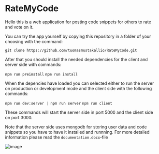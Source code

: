 # RateMyCode

Hello this is a web application for posting code snippets for others to rate and vote on it.

You can try the app yourself by copying this repository in a folder of your choosing with the command:

`git clone https://github.com/tuomasmustakallio/RateMyCode.git`

After that you should install the needed dependencies for the client and server side with commands:

`npm run preinstall`
`npm run install`

When the depencies have loaded you can selected either to run the server on production or development mode and the client side with the following commands:

`npm run dev:server | npm run server`
`npm run client`

These commands will start the server side in port 5000 and the client side on port 3000.

Note that the server side uses mongodb for storing user data and code snippets so you have to have it installed and runnning.
For more detailed information please read the `documentation.docx`-file


![image](https://user-images.githubusercontent.com/77295731/222996766-85af734a-f8e2-48fb-bd0f-eb74115f0c06.png)
